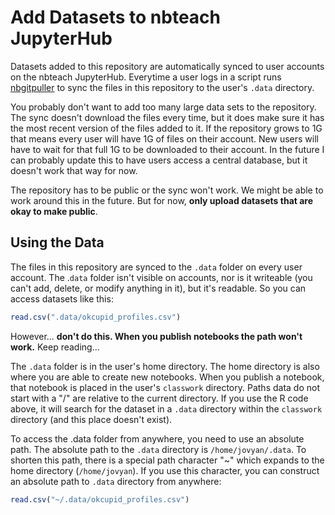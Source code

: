 # Add Datasets to nbteach JupyterHub

Datasets added to this repository are automatically synced to user accounts on the nbteach JupyterHub. Everytime a user logs in a script runs [nbgitpuller](https://github.com/jupyterhub/nbgitpuller) to sync the files in this repository to the user's `.data` directory.

You probably don't want to add too many large data sets to the repository. The sync doesn't download the files every time, but it does make sure it has the most recent version of the files added to it. If the repository grows to 1G that means every user will have 1G of files on their account. New users will have to wait for that full 1G to be downloaded to their account. In the future I can probably update this to have users access a central database, but it doesn't work that way for now.

The repository has to be public or the sync won't work. We might be able to work around this in the future. But for now, **only upload datasets that are okay to make public**. 

## Using the Data

The files in this repository are synced to the `.data` folder on every user account. The .`data` folder isn't visible on accounts, nor is it writeable (you can't add, delete, or modify anything in it), but it's readable. So you can access datasets like this:

```r
read.csv(".data/okcupid_profiles.csv")
```

However... **don't do this. When you publish notebooks the path won't work.** Keep reading...

The `.data` folder is in the user's home directory. The home directory is also where you are able to create new notebooks. When you publish a notebook, that notebook is placed in the user's `classwork` directory. Paths data do not start with a "/" are relative to the current directory. If you use the R code above, it will search for the dataset in a `.data` directory within the `classwork` directory (and this place doesn't exist).

To access the .data folder from anywhere, you need to use an absolute path. The absolute path to the `.data` directory is `/home/jovyan/.data`. To shorten this path, there is a special path character "~" which expands to the home directory (`/home/jovyan`). If you  use this character, you can construct an absolute path to `.data` directory from anywhere:

```r
read.csv("~/.data/okcupid_profiles.csv")
```
